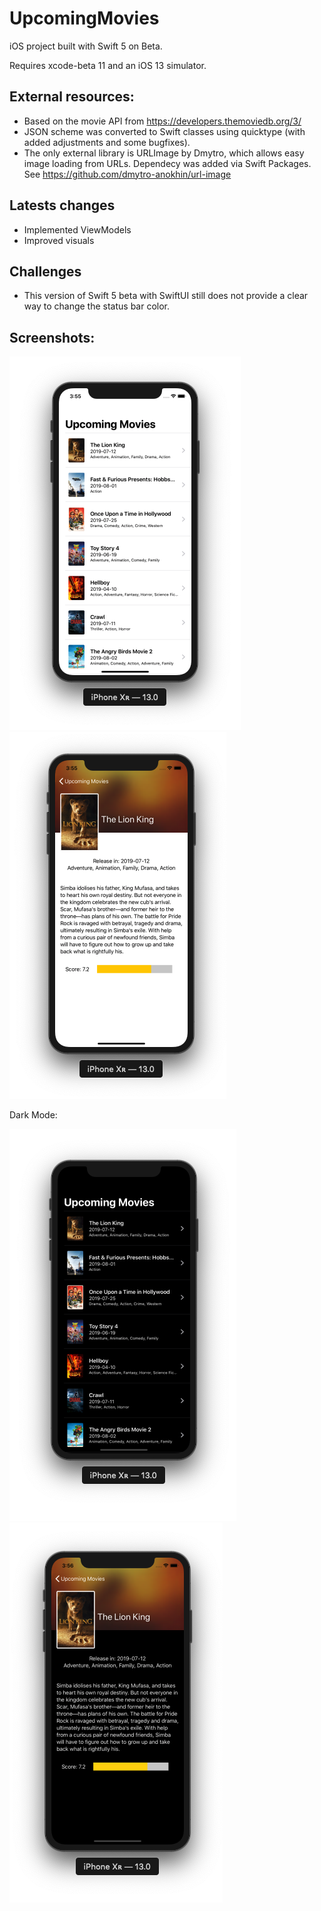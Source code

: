# UpcomingMovies

iOS project built with Swift 5 on Beta.

Requires xcode-beta 11 and an iOS 13 simulator.

## External resources:
- Based on the movie API from https://developers.themoviedb.org/3/
- JSON scheme was converted to Swift classes using quicktype (with added adjustments and some bugfixes).
- The only external library is URLImage by Dmytro, which allows easy image loading from URLs. Dependecy was added via Swift Packages. See https://github.com/dmytro-anokhin/url-image

## Latests changes
- Implemented ViewModels
- Improved visuals

## Challenges
- This version of Swift 5 beta with SwiftUI still does not provide a clear way to change the status bar color.

## Screenshots:

![alt text](https://github.com/felipedelara/UpcomingMovies/blob/develop/Screenshots/1.png)
![alt text](https://github.com/felipedelara/UpcomingMovies/blob/develop/Screenshots/2.png)


Dark Mode:

![alt text](https://github.com/felipedelara/UpcomingMovies/blob/develop/Screenshots/3.png)
![alt text](https://github.com/felipedelara/UpcomingMovies/blob/develop/Screenshots/4.png)

